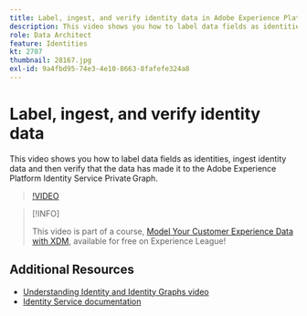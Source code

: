 ```yaml
---
title: Label, ingest, and verify identity data in Adobe Experience Platform
description: This video shows you how to label data fields as identities, ingest Identity data and then verify that the data has made it to the private graph.
role: Data Architect
feature: Identities
kt: 2707
thumbnail: 28167.jpg
exl-id: 9a4fbd95-74e3-4e10-8663-8fafefe324a8
---
```

# Label, ingest, and verify identity data

This video shows you how to label data fields as identities, ingest identity data and then verify that the data has made it to the Adobe Experience Platform Identity Service Private Graph.

>[!VIDEO](https://video.tv.adobe.com/v/28167?quality=12&learn=on)

>[!INFO]
>
> This video is part of a course, [Model Your Customer Experience Data with XDM](https://experienceleague.adobe.com/?recommended=ExperiencePlatform-D-1-2021.1.xdm), available for free on Experience League!

## Additional Resources

* [Understanding Identity and Identity Graphs video](understanding-identity-and-identity-graphs.md)
* [Identity Service documentation](https://experienceleague.adobe.com/docs/experience-platform/identity/home.html)

